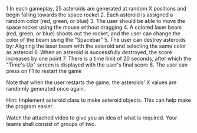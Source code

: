 1.In each gameplay, 25 asteroids are generated at random X positions and begin falling towards the space rocket
2. Each asteroid is assigned a random color (red, green, or blue)
3. The user should be able to move the space rocket using the mouse without dragging
4. A colored laser beam (red, green, or blue) shoots out the rocket, and the user can change the color of the beam using the "Spacebar"
5. The user can destroy asteroids by: Aligning the laser beam with the asteroid and selecting the same color as asteroid
6. When an asteroid is successfully destroyed, the score increases by one point
7. There is a time limit of 20 seconds, after which the "Time's Up" screen is displayed with the user's final score
8. The user can press on F1 to restart the game

Note that when the user restarts the game, the asteroids' X values are randomly generated once again.


Hint: 
Implement asteroid class to make asteroid objects. This can help make the program easier.

Watch the attached video to give you an idea of what is required. Your teams shall consist of groups of two.
